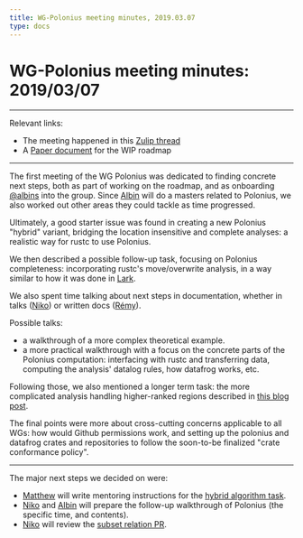 ```yaml
---
title: WG-Polonius meeting minutes, 2019.03.07
type: docs
---
```

# WG-Polonius meeting minutes: 2019/03/07
---

Relevant links:
- The meeting happened in this [Zulip thread](https://rust-lang.zulipchat.com/#narrow/stream/186049-t-compiler.2Fwg-polonius/topic/meeting.202019.2E03.2E07)
- A [Paper document](https://paper.dropbox.com/doc/Polonius-Roadmap--AY6C806s~AZK~e7wagmys2_wAg-hk3a9ynduUN2gk1A0NNTF) for the WIP roadmap

---

The first meeting of the WG Polonius was dedicated to finding concrete next steps, both as part of working on the roadmap, and as onboarding [@albins][Albin] into the group. Since [Albin] will do a masters related to Polonius, we also worked out other areas they could tackle as time progressed.

Ultimately, a good starter issue was found in creating a new Polonius "hybrid" variant, bridging the location insensitive and complete analyses: a realistic way for rustc to use Polonius.

We then described a possible follow-up task, focusing on Polonius completeness: incorporating rustc's move/overwrite analysis, in a way similar to how it was done in [Lark].

We also spent time talking about next steps in documentation, whether in talks ([Niko]) or written docs ([Rémy]).

Possible talks:
- a walkthrough of a more complex theoretical example.
- a more practical walkthrough with a focus on the concrete parts of the Polonius computation: interfacing with rustc and transferring data, computing the analysis' datalog rules, how datafrog works, etc.

Following those, we also mentioned a longer term task: the more complicated analysis handling higher-ranked regions described in [this blog post](http://smallcultfollowing.com/babysteps/blog/2019/01/21/hereditary-harrop-region-constraints/).

The final points were more about cross-cutting concerns applicable to all WGs: how would Github permissions work, and setting up the polonius and datafrog crates and repositories to follow the soon-to-be finalized "crate conformance policy".

----
The major next steps we decided on were:
- [Matthew] will write mentoring instructions for the [hybrid algorithm task](https://github.com/rust-lang/polonius/issues/100).
- [Niko] and [Albin] will prepare the follow-up walkthrough of Polonius (the specific time, and contents). 
- [Niko] will review the [subset relation PR](https://github.com/rust-lang/polonius/pull/99).

[Albin]: https://github.com/albins
[Niko]: https://github.com/nikomatsakis
[Matthew]: https://github.com/matthewjasper
[Rémy]: https://github.com/lqd
[Lark]: https://github.com/lark-exploration/lark/blob/master/components/lark-type-check/src/full_inference/analysis/initialization.rs